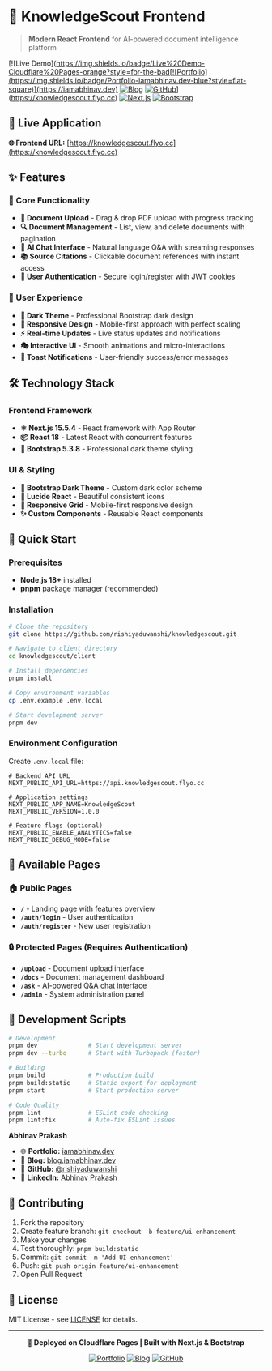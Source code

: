 # 🎨 KnowledgeScout Frontend

> **Modern React Frontend** for AI-powered document intelligence platform

[![Live Demo](https://img.shields.io/badge/Live%20Demo-Cloudflare%20Pages-orange?style=for-the-bad[![Portfolio](https://img.shields.io/badge/Portfolio-iamabhinav.dev-blue?style=flat-square)](https://iamabhinav.dev)
[![Blog](https://img.shields.io/badge/Blog-blog.iamabhinav.dev-green?style=flat-square)](https://blog.iamabhinav.dev)
[![GitHub](https://img.shields.io/badge/GitHub-rishiyaduwanshi-black?style=flat-square&logo=github)](https://github.com/rishiyaduwanshi)](https://knowledgescout.flyo.cc)
[![Next.js](https://img.shields.io/badge/Next.js-15.5.4-black?style=for-the-badge&logo=next.js)](https://nextjs.org/)
[![Bootstrap](https://img.shields.io/badge/Bootstrap-5.3.8-purple?style=for-the-badge&logo=bootstrap)](https://getbootstrap.com/)

## 🚀 Live Application

**🌐 Frontend URL:** [https://knowledgescout.flyo.cc](https://knowledgescout.flyo.cc)

## ✨ Features

### 🎯 Core Functionality
- **📄 Document Upload** - Drag & drop PDF upload with progress tracking
- **🔍 Document Management** - List, view, and delete documents with pagination
- **🤖 AI Chat Interface** - Natural language Q&A with streaming responses
- **📚 Source Citations** - Clickable document references with instant access
- **👤 User Authentication** - Secure login/register with JWT cookies

### 🎨 User Experience
- **🌙 Dark Theme** - Professional Bootstrap dark design
- **📱 Responsive Design** - Mobile-first approach with perfect scaling
- **⚡ Real-time Updates** - Live status updates and notifications
- **🎭 Interactive UI** - Smooth animations and micro-interactions
- **🔔 Toast Notifications** - User-friendly success/error messages

## 🛠️ Technology Stack

### Frontend Framework
- **⚛️ Next.js 15.5.4** - React framework with App Router
- **📦 React 18** - Latest React with concurrent features
- **🎨 Bootstrap 5.3.8** - Professional dark theme styling


### UI & Styling
- **🎨 Bootstrap Dark Theme** - Custom dark color scheme
- **🎯 Lucide React** - Beautiful consistent icons
- **📱 Responsive Grid** - Mobile-first responsive design
- **✨ Custom Components** - Reusable React components

## 🚀 Quick Start

### Prerequisites
- **Node.js 18+** installed
- **pnpm** package manager (recommended)

### Installation

```bash
# Clone the repository
git clone https://github.com/rishiyaduwanshi/knowledgescout.git

# Navigate to client directory
cd knowledgescout/client

# Install dependencies
pnpm install

# Copy environment variables
cp .env.example .env.local

# Start development server
pnpm dev
```

### Environment Configuration

Create `.env.local` file:

```env
# Backend API URL
NEXT_PUBLIC_API_URL=https://api.knowledgescout.flyo.cc

# Application settings
NEXT_PUBLIC_APP_NAME=KnowledgeScout
NEXT_PUBLIC_VERSION=1.0.0

# Feature flags (optional)
NEXT_PUBLIC_ENABLE_ANALYTICS=false
NEXT_PUBLIC_DEBUG_MODE=false
```

## 📄 Available Pages

### 🏠 Public Pages
- **`/`** - Landing page with features overview
- **`/auth/login`** - User authentication
- **`/auth/register`** - New user registration

### 🔒 Protected Pages (Requires Authentication)
- **`/upload`** - Document upload interface
- **`/docs`** - Document management dashboard
- **`/ask`** - AI-powered Q&A chat interface
- **`/admin`** - System administration panel

## 🔧 Development Scripts

```bash
# Development
pnpm dev              # Start development server
pnpm dev --turbo      # Start with Turbopack (faster)

# Building
pnpm build            # Production build
pnpm build:static     # Static export for deployment
pnpm start            # Start production server

# Code Quality
pnpm lint             # ESLint code checking
pnpm lint:fix         # Auto-fix ESLint issues
```
**Abhinav Prakash**
- 🌐 **Portfolio:** [iamabhinav.dev](https://iamabhinav.dev)
- 📝 **Blog:** [blog.iamabhinav.dev](https://blog.iamabhinav.dev)
- 💼 **GitHub:** [@rishiyaduwanshi](https://github.com/rishiyaduwanshi)
- 💼 **LinkedIn:** [Abhinav Prakash](https://linkedin.com/in/abhinavkumar-dev)

## 🤝 Contributing

1. Fork the repository
2. Create feature branch: `git checkout -b feature/ui-enhancement`
3. Make your changes
4. Test thoroughly: `pnpm build:static`
5. Commit: `git commit -m 'Add UI enhancement'`
6. Push: `git push origin feature/ui-enhancement`
7. Open Pull Request

## 📄 License

MIT License - see [LICENSE](../LICENSE) for details.

---

<div align="center">

**🚀 Deployed on Cloudflare Pages | Built with Next.js & Bootstrap**

[![Portfolio](https://img.shields.io/badge/Portfolio-abhinavkumar.dev-blue?style=flat-square)](https://abhinavkumar.dev)
[![Blog](https://img.shields.io/badge/Blog-blog.iamabhinav.dev-green?style=flat-square)](https://blog.abhinavkumar.dev)
[![GitHub](https://img.shields.io/badge/GitHub-rishiyaduwanshi-black?style=flat-square&logo=github)](https://github.com/rishiyaduwanshi)

</div>
